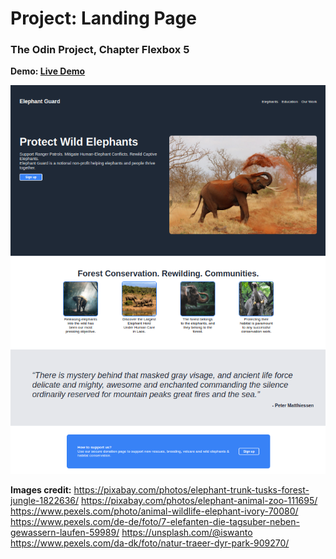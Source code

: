 # Project: Landing Page 
### The Odin Project, Chapter Flexbox 5

**Demo: [Live Demo](https://julianbethge.github.io/odin-landing-page/)**

![Screenshot](./images/screen.png)

**Images credit:**
https://pixabay.com/photos/elephant-trunk-tusks-forest-jungle-1822636/
https://pixabay.com/photos/elephant-animal-zoo-111695/
https://www.pexels.com/photo/animal-wildlife-elephant-ivory-70080/
https://www.pexels.com/de-de/foto/7-elefanten-die-tagsuber-neben-gewassern-laufen-59989/
https://unsplash.com/@iswanto
https://www.pexels.com/da-dk/foto/natur-traeer-dyr-park-909270/